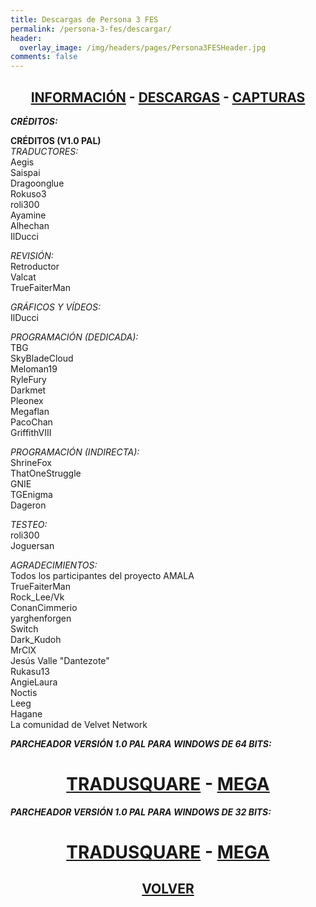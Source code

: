 ```yaml
---
title: Descargas de Persona 3 FES
permalink: /persona-3-fes/descargar/
header:
  overlay_image: /img/headers/pages/Persona3FESHeader.jpg
comments: false
---
```

<h2 style="text-align: center;"><strong><a href="/persona-3-fes/informacion/">INFORMACIÓN</a> - <a href="/persona-3-fes/descargar/">DESCARGAS</a> - <a href="/persona-3-fes/capturas/">CAPTURAS</a></strong></h2>

_**CRÉDITOS:**_  

**CRÉDITOS (V1.0 PAL)**  
*TRADUCTORES:*  
Aegis  
Saispai  
Dragoonglue  
Rokuso3  
roli300  
Ayamine  
Alhechan  
IlDucci

*REVISIÓN:*  
Retroductor  
Valcat  
TrueFaiterMan

*GRÁFICOS Y VÍDEOS:*  
IlDucci

*PROGRAMACIÓN (DEDICADA):*  
TBG  
SkyBladeCloud  
Meloman19  
RyleFury  
Darkmet  
Pleonex  
Megaflan  
PacoChan  
GriffithVIII

*PROGRAMACIÓN (INDIRECTA):*  
ShrineFox  
ThatOneStruggle  
GNIE  
TGEnigma  
Dageron  

*TESTEO:*  
roli300  
Joguersan

*AGRADECIMIENTOS:*  
Todos los participantes del proyecto AMALA  
TrueFaiterMan  
Rock_Lee/Vk  
ConanCimmerio  
yarghenforgen  
Switch  
Dark_Kudoh  
MrClX  
Jesús Valle "Dantezote"  
Rukasu13  
AngieLaura  
Noctis  
Leeg  
Hagane  
La comunidad de Velvet Network

_**PARCHEADOR VERSIÓN 1.0 PAL PARA WINDOWS DE 64 BITS:**_

<h1 style="text-align: center;"><strong><a href="http://tradusquare.es/parches/TraduccionesTioVictor/P3FES-TraduccionAlCastellano-ParcheadorPAL64bits.7z">TRADUSQUARE</a> - <a href="https://mega.nz/file/sVtlGCZD#JmT7qa1HiJm55oOY5x5D7_NdL-jq50S-iGiib_2VSbM">MEGA</a></strong></h1>

_**PARCHEADOR VERSIÓN 1.0 PAL PARA WINDOWS DE 32 BITS:**_

<h1 style="text-align: center;"><strong><a href="http://tradusquare.es/parches/TraduccionesTioVictor/P3FES-TraduccionAlCastellano-ParcheadorPAL32bits.7z">TRADUSQUARE</a> - <a href="https://mega.nz/file/5cl11CxB#JTqB5IYvep6YvELLoHTuk2cDyw9l06XmAkSgJ0m34q4">MEGA</a></strong></h1>

<h2 style="text-align: center;"><a href="/persona-3-fes/"><strong>VOLVER</strong></a></h2>


